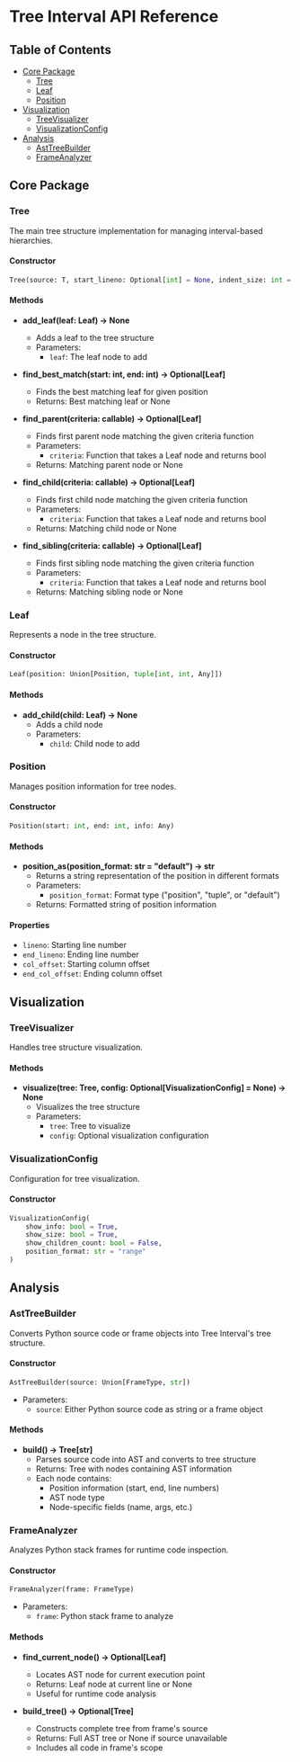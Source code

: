 
# Tree Interval API Reference

## Table of Contents
- [Core Package](#core-package)
  - [Tree](#tree)
  - [Leaf](#leaf)
  - [Position](#position)
- [Visualization](#visualization)
  - [TreeVisualizer](#treevisualizer)
  - [VisualizationConfig](#visualizationconfig)
- [Analysis](#analysis)
  - [AstTreeBuilder](#asttreebuilder)
  - [FrameAnalyzer](#frameanalyzer)

## Core Package

### Tree
The main tree structure implementation for managing interval-based hierarchies.

#### Constructor
```python
Tree(source: T, start_lineno: Optional[int] = None, indent_size: int = 4)
```

#### Methods
- **add_leaf(leaf: Leaf) -> None**
  - Adds a leaf to the tree structure
  - Parameters:
    - `leaf`: The leaf node to add

- **find_best_match(start: int, end: int) -> Optional[Leaf]**
  - Finds the best matching leaf for given position
  - Returns: Best matching leaf or None

- **find_parent(criteria: callable) -> Optional[Leaf]**
  - Finds first parent node matching the given criteria function
  - Parameters:
    - `criteria`: Function that takes a Leaf node and returns bool
  - Returns: Matching parent node or None

- **find_child(criteria: callable) -> Optional[Leaf]**
  - Finds first child node matching the given criteria function
  - Parameters:
    - `criteria`: Function that takes a Leaf node and returns bool
  - Returns: Matching child node or None

- **find_sibling(criteria: callable) -> Optional[Leaf]**
  - Finds first sibling node matching the given criteria function
  - Parameters:
    - `criteria`: Function that takes a Leaf node and returns bool
  - Returns: Matching sibling node or None

### Leaf
Represents a node in the tree structure.

#### Constructor
```python
Leaf(position: Union[Position, tuple[int, int, Any]])
```

#### Methods
- **add_child(child: Leaf) -> None**
  - Adds a child node
  - Parameters:
    - `child`: Child node to add

### Position
Manages position information for tree nodes.

#### Constructor
```python
Position(start: int, end: int, info: Any)
```

#### Methods
- **position_as(position_format: str = "default") -> str**
  - Returns a string representation of the position in different formats
  - Parameters:
    - `position_format`: Format type ("position", "tuple", or "default")
  - Returns: Formatted string of position information

#### Properties
- `lineno`: Starting line number
- `end_lineno`: Ending line number
- `col_offset`: Starting column offset
- `end_col_offset`: Ending column offset

## Visualization

### TreeVisualizer
Handles tree structure visualization.

#### Methods
- **visualize(tree: Tree, config: Optional[VisualizationConfig] = None) -> None**
  - Visualizes the tree structure
  - Parameters:
    - `tree`: Tree to visualize
    - `config`: Optional visualization configuration

### VisualizationConfig
Configuration for tree visualization.

#### Constructor
```python
VisualizationConfig(
    show_info: bool = True,
    show_size: bool = True,
    show_children_count: bool = False,
    position_format: str = "range"
)
```

## Analysis

### AstTreeBuilder
Converts Python source code or frame objects into Tree Interval's tree structure.

#### Constructor
```python
AstTreeBuilder(source: Union[FrameType, str])
```
- Parameters:
  - `source`: Either Python source code as string or a frame object

#### Methods
- **build() -> Tree[str]**
  - Parses source code into AST and converts to tree structure
  - Returns: Tree with nodes containing AST information
  - Each node contains:
    - Position information (start, end, line numbers)
    - AST node type
    - Node-specific fields (name, args, etc.)

### FrameAnalyzer
Analyzes Python stack frames for runtime code inspection.

#### Constructor
```python
FrameAnalyzer(frame: FrameType)
```
- Parameters:
  - `frame`: Python stack frame to analyze

#### Methods
- **find_current_node() -> Optional[Leaf]**
  - Locates AST node for current execution point
  - Returns: Leaf node at current line or None
  - Useful for runtime code analysis

- **build_tree() -> Optional[Tree]**
  - Constructs complete tree from frame's source
  - Returns: Full AST tree or None if source unavailable
  - Includes all code in frame's scope
